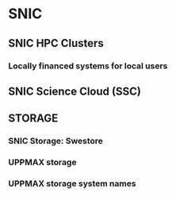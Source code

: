 # SNIC

## SNIC HPC Clusters

### Locally financed systems for local users

## SNIC Science Cloud (SSC)

## STORAGE

### SNIC Storage: Swestore

### UPPMAX storage

### UPPMAX storage system names
